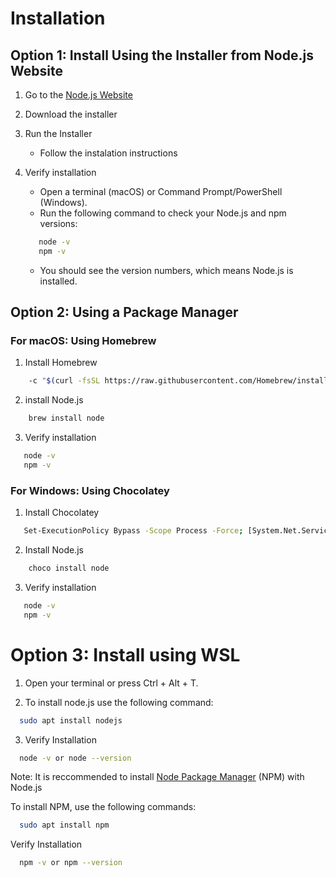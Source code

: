 # Installation

## Option 1: Install Using the Installer from Node.js Website

1. Go to the [Node.js Website](https://nodejs.org/en)
2. Download the installer 

3. Run the Installer
    - Follow the instalation instructions

4. Verify installation
    - Open a terminal (macOS) or Command Prompt/PowerShell (Windows).
    - Run the following command to check your Node.js and npm versions:

     ```bash
        node -v
        npm -v
    ```
    - You should see the version numbers, which means Node.js is installed.


## Option 2: Using a Package Manager 
### For macOS: Using Homebrew

1. Install Homebrew
```bash
    -c "$(curl -fsSL https://raw.githubusercontent.com/Homebrew/install/HEAD/install.sh)"
```

2. install Node.js
```bash
    brew install node
```

3. Verify installation
 ```bash
    node -v
    npm -v
```

### For Windows: Using Chocolatey
1. Install Chocolatey
```bash
   Set-ExecutionPolicy Bypass -Scope Process -Force; [System.Net.ServicePointManager]::SecurityProtocol = [System.Net.ServicePointManager]::SecurityProtocol -bor 3072; iex ((New-Object System.Net.WebClient).DownloadString('https://community.chocolatey.org/install.ps1'))
```

2. Install Node.js
```bash
    choco install node
```

3. Verify installation
 ```bash
    node -v
    npm -v
```

# Option 3: Install using WSL


1. Open your terminal or press Ctrl + Alt + T.

2. To install node.js use the following command:
 ```bash
   sudo apt install nodejs
```
3. Verify Installation

 ```bash
   node -v or node --version
```

Note: It is reccommended to install [Node Package Manager](https://www.geeksforgeeks.org/node-js-npm-node-package-manager/) (NPM) with Node.js

To install NPM, use the following commands:
 ```bash
   sudo apt install npm 
```

Verify Installation
 ```bash
   npm -v or npm --version 
```